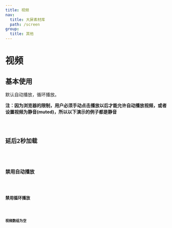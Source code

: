 ```yaml
---
title: 视频
nav:
  title: 大屏素材库
  path: /screen
group:
  title: 其他
---
```


# 视频

## 基本使用
默认自动播放，循环播放。

**注：因为浏览器的限制，用户必须手动点击播放以后才能允许自动播放视频，或者设置视频为静音(muted)，所以以下演示的例子都是静音**

<code src="../../../example/VideoDemo/demo1.tsx" background="#fff">

## 延后2秒加载

<code src="../../../example/VideoDemo/demo2.tsx" background="#fff">

## 禁用自动播放

<code src="../../../example/VideoDemo/demo3.tsx" background="#fff">

## 禁用循环播放

<code src="../../../example/VideoDemo/demo4.tsx" background="#fff">

## 视频数组为空

<code src="../../../example/VideoDemo/demo5.tsx" background="#fff">
